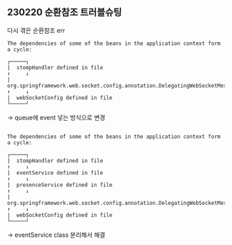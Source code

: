 ## 230220 순환참조 트러블슈팅

다시 겪은 순환참조 err

```
The dependencies of some of the beans in the application context form a cycle:

┌─────┐
|  stompHandler defined in file
↑     ↓
|  org.springframework.web.socket.config.annotation.DelegatingWebSocketMessageBrokerConfiguration
↑     ↓
|  webSocketConfig defined in file
└─────┘
```

-> queue에 event 넣는 방식으로 변경

```

The dependencies of some of the beans in the application context form a cycle:

┌─────┐
|  stompHandler defined in file
↑     ↓
|  eventService defined in file
↑     ↓
|  presenceService defined in file
↑     ↓
|  org.springframework.web.socket.config.annotation.DelegatingWebSocketMessageBrokerConfiguration
↑     ↓
|  webSocketConfig defined in file
└─────┘

```

-> eventService class 분리해서 해결
